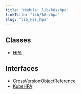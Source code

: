 ```yaml
---
title: "Module: lib/k8s/hpa"
linkTitle: "lib/k8s/hpa"
slug: "lib_k8s_hpa"
---
```


## Classes

- [HPA](../classes/lib_k8s_hpa.HPA.md)

## Interfaces

- [CrossVersionObjectReference](../interfaces/lib_k8s_hpa.CrossVersionObjectReference.md)
- [KubeHPA](../interfaces/lib_k8s_hpa.KubeHPA.md)
